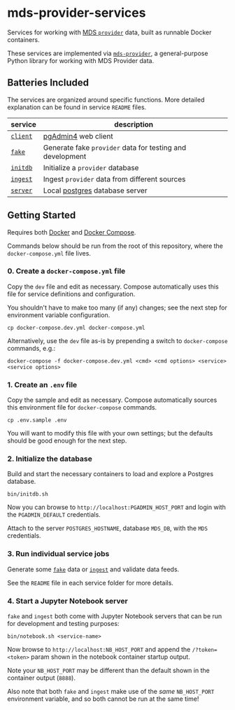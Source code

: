 # mds-provider-services

Services for working with [MDS `provider`][provider] data, built as runnable Docker containers.

These services are implemented via [`mds-provider`](https://github.com/CityofSantaMonica/mds-provider),
a general-purpose Python library for working with MDS Provider data.

## Batteries Included

The services are organized around specific functions. More detailed explanation can be found in service `README` files.

| service | description |
| --------- | ----------- |
| [`client`](client/) | [pgAdmin4][pgadmin] web client |
| [`fake`](fake/) | Generate fake `provider` data for testing and development |
| [`initdb`](initdb/) | Initialize a `provider` database |
| [`ingest`](ingest/) | Ingest `provider` data from different sources |
| [`server`](server/) | Local [postgres][postgres] database server |

## Getting Started

Requires both [Docker][docker] and [Docker Compose][compose].

Commands below should be run from the root of this repository, where the `docker-compose.yml` file lives.

### 0. Create a `docker-compose.yml` file

Copy the `dev` file and edit as necessary. Compose automatically uses this file for service definitions and configuration.

You shouldn't have to make too many (if any) changes; see the next step for environment variable configuration.

```console
cp docker-compose.dev.yml docker-compose.yml
```

Alternatively, use the `dev` file as-is by prepending a switch to `docker-compose` commands, e.g.:

```console
docker-compose -f docker-compose.dev.yml <cmd> <cmd options> <service> <service options>
```

### 1. Create an `.env` file

Copy the sample and edit as necessary. Compose automatically sources this environment file for `docker-compose` commands.

```console
cp .env.sample .env
```

You will want to modify this file with your own settings; but the defaults should be good enough for the next step.

### 2. Initialize the database

Build and start the necessary containers to load and explore a Postgres database.

```console
bin/initdb.sh
```

Now you can browse to `http://localhost:PGADMIN_HOST_PORT` and login with the `PGADMIN_DEFAULT` credentials.

Attach to the server `POSTGRES_HOSTNAME`, database `MDS_DB`, with the `MDS` credentials.

### 3. Run individual service jobs

Generate some [`fake`](fake/) data or [`ingest`](ingest/) and validate data feeds.

See the `README` file in each service folder for more details.

### 4. Start a Jupyter Notebook server

`fake` and `ingest` both come with Jupyter Notebook servers that can be run for development and testing purposes:

```console
bin/notebook.sh <service-name>
```

Now browse to `http://localhost:NB_HOST_PORT` and append the `/?token=<token>` param shown in the notebook container startup output.

Note your `NB_HOST_PORT` may be different than the default shown in the container output (`8888`).

Also note that both `fake` and `ingest` make use of the *same* `NB_HOST_PORT` environment variable, and so both cannot be run at the same time!

[compose]: https://docs.docker.com/compose/overview/
[docker]: https://www.docker.com/
[pgadmin]: https://www.pgadmin.org/
[postgres]: https://www.postgresql.org/
[provider]: https://github.com/CityOfLosAngeles/mobility-data-specification/tree/master/provider
